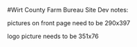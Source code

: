 #Wirt County Farm Bureau Site
Dev notes:

pictures on front page need to be 290x397

logo picture needs to be 351x76 
